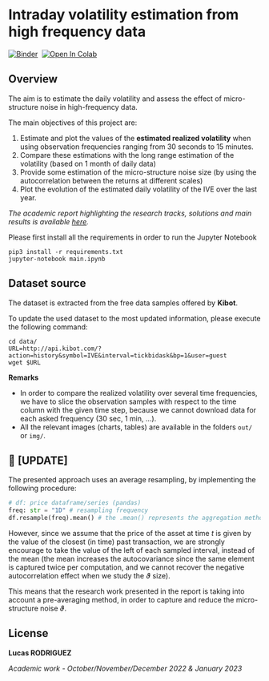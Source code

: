 # Intraday volatility estimation from high frequency data

[![Binder](https://mybinder.org/badge_logo.svg)](https://mybinder.org/v2/gh/lcsrodriguez/HFT-IntradayVol-Estimation/HEAD) &nbsp;[![Open In Colab](https://colab.research.google.com/assets/colab-badge.svg)](https://colab.research.google.com/github/lcsrodriguez/HFT-IntradayVol-Estimation)



## Overview

The aim is to estimate the daily volatility and assess the effect of micro-structure noise in high-frequency data.

The main objectives of this project are:

1. Estimate and plot the values of the **estimated realized volatility** when using observation frequencies ranging from 30 seconds to 15 minutes.
2. Compare these estimations with the long range estimation of the volatility (based on 1 month of daily data)
3. Provide some estimation of the micro-structure noise size (by using the autocorrelation between the returns at different scales)
4. Plot the evolution of the estimated daily volatility of the IVE over the last year.


*The academic report highlighting the research tracks, solutions and main results is available [here](docs/report.pdf).*


Please first install all the requirements in order to run the Jupyter Notebook
```shell
pip3 install -r requirements.txt
jupyter-notebook main.ipynb
```

## Dataset source


The dataset is extracted from the free data samples offered by **Kibot**.

To update the used dataset to the most updated information, please execute the following command:


```shell
cd data/
URL=http://api.kibot.com/?action=history&symbol=IVE&interval=tickbidask&bp=1&user=guest
wget $URL
```


**Remarks**
- In order to compare the realized volatility over several time frequencies, we have to slice the observation samples with respect to the time column with the given time step, because we cannot download data for each asked frequency (30 sec, 1 min, ...).
- All the relevant images (charts, tables) are available in the folders `out/` or `img/`.

## 🚨 [UPDATE]

The presented approach uses an average resampling, by implementing the following procedure:

```python
# df: price dataframe/series (pandas)
freq: str = "1D" # resampling frequency
df.resample(freq).mean() # the .mean() represents the aggregation method used. 
```

However, since we assume that the price of the asset at time $t$ is given by the value of the closest (in time) past transaction, we are strongly encourage to take the value of the left of each sampled interval, instead of the mean (the mean increases the autocovariance since the same element is captured twice per computation, and we cannot recover the negative autocorrelation effect when we study the $\vartheta$ size).

This means that the research work presented in the report is taking into account a pre-averaging method, in order to capture and reduce the micro-structure noise $\vartheta$.

## License

**Lucas RODRIGUEZ**

*Academic work - October/November/December 2022 & January 2023*



